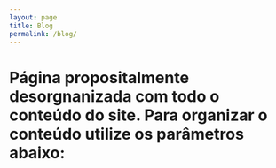 ```yaml
---
layout: page
title: Blog
permalink: /blog/
---
```


# Página propositalmente desorgnanizada com todo o conteúdo do site. Para organizar o conteúdo utilize os parâmetros abaixo: